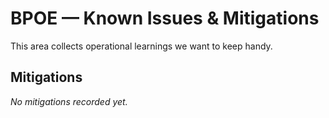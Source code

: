 # BPOE — Known Issues & Mitigations

This area collects operational learnings we want to keep handy.

## Mitigations
_No mitigations recorded yet._

